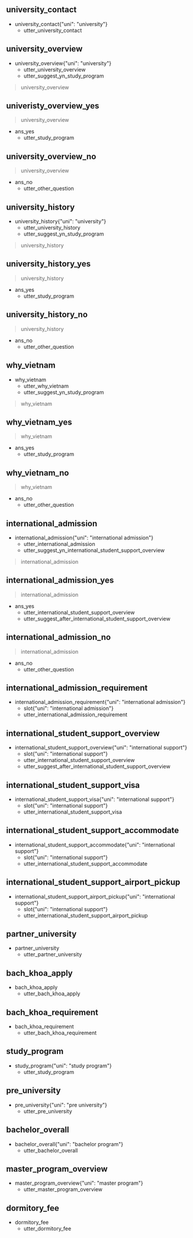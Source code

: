 ## university_contact
* university_contact{"uni": "university"}
    - utter_university_contact

## university_overview
* university_overview{"uni": "university"}
    - utter_university_overview
    - utter_suggest_yn_study_program
> university_overview

## univeristy_overview_yes
> university_overview
* ans_yes
    - utter_study_program
    
## university_overview_no
> university_overview
* ans_no
    - utter_other_question

## university_history
* university_history{"uni": "university"}
    - utter_university_history
    - utter_suggest_yn_study_program
> university_history
    
## university_history_yes
> university_history
* ans_yes
    - utter_study_program
    
## university_history_no
> university_history
* ans_no
    - utter_other_question

## why_vietnam
* why_vietnam
    - utter_why_vietnam
    - utter_suggest_yn_study_program
> why_vietnam
    
## why_vietnam_yes
> why_vietnam
* ans_yes
    - utter_study_program
    
## why_vietnam_no
> why_vietnam
* ans_no
    - utter_other_question

## international_admission
* international_admission{"uni": "international admission"}
    - utter_international_admission
    - utter_suggest_yn_international_student_support_overview
> international_admission

## international_admission_yes
> international_admission
* ans_yes
    - utter_international_student_support_overview
    - utter_suggest_after_international_student_support_overview

## international_admission_no
> international_admission
* ans_no
    - utter_other_question

## international_admission_requirement
* international_admission_requirement{"uni": "international admission"}
    - slot{"uni": "international admission"}
    - utter_international_admission_requirement

## international_student_support_overview
* international_student_support_overview{"uni": "international support"}
    - slot{"uni": "international support"}
    - utter_international_student_support_overview
    - utter_suggest_after_international_student_support_overview

## international_student_support_visa
* international_student_support_visa{"uni": "international support"}
    - slot{"uni": "international support"}
    - utter_international_student_support_visa

## international_student_support_accommodate
* international_student_support_accommodate{"uni": "international support"}
    - slot{"uni": "international support"}
    - utter_international_student_support_accommodate

## international_student_support_airport_pickup
* international_student_support_airport_pickup{"uni": "international support"}
    - slot{"uni": "international support"}
    - utter_international_student_support_airport_pickup

## partner_university
* partner_university
    - utter_partner_university

## bach_khoa_apply
* bach_khoa_apply
    - utter_bach_khoa_apply

## bach_khoa_requirement
* bach_khoa_requirement
    - utter_bach_khoa_requirement

## study_program
* study_program{"uni": "study program"}
    - utter_study_program

## pre_university
* pre_university{"uni": "pre university"}
    - utter_pre_university

## bachelor_overall
* bachelor_overall{"uni": "bachelor program"}   
    - utter_bachelor_overall

## master_program_overview
* master_program_overview{"uni": "master program"}
    - utter_master_program_overview

## dormitory_fee
* dormitory_fee
    - utter_dormitory_fee
